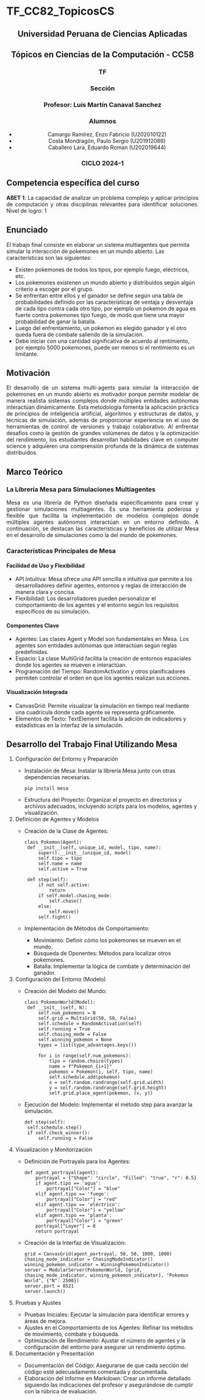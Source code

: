 # TF_CC82_TopicosCS

 <h2 align="center">Universidad Peruana de Ciencias Aplicadas</h2>
<h2 align="center">Tópicos en Ciencias de la Computación - CC58</h2>
 
<h3 align="center"> TF</h3>
 
<h3 align="center"> Sección</h3>
<h3 align="center"> Profesor: Luis Martín Canaval Sanchez</h3>
<h3 align="center"> Alumnos</h3>
 <ul>
   <li align="center">Camargo Ramírez, Enzo Fabricio (U202010122)</li>
   <li align="center">Costa Mondragón, Paulo Sergio (U201912086)</li>
   <li align="center">Caballero Lara, Eduardo Roman (U202019644)</li>
 </ul>
 
 
 <h3 align="center">CICLO 2024-1</h3>


## Competencia específica del curso

<p align="justify">
 <b>ABET 1</b>: La capacidad de analizar un problema complejo y aplicar principios de computación y otras disciplinas relevantes para identificar soluciones.
Nivel de logro: 1
</p>

## Enunciado
<p align="justift">
El trabajo final consiste en elaborar un sistema multiagentes que permita simular la interacción de pokemones en un mundo abierto. Las características son las siguientes:
<ul>
<li>Existen pokemones de todos los tipos, por ejemplo fuego, eléctricos, etc.</li>
<li>Los pokemones existenen un mundo abierto y distribuidos según algún criterio a escoger por el grupo.</li>
<li>Se enfrentan entre ellos y el ganador se define según una tabla de probabilidades definido por las características de ventaja y desventaja de cada tipo contra cada otro tipo, por ejemplo un pokemon de agua es fuerte contra pokemones tipo fuego, de modo que tiene una mayor probabilidad de ganar la batalla.</li>
<li>Luego del enfrentamiento, un pokemon es elegido ganador y el otro queda fuera de combate saliendo de la simulación.</li>
<li>Debe iniciar con una cantidad significativa de acuerdo al rentimiento, por ejemplo 5000 pokemones, puede ser menos si el rentimiento es un limitante.</li>
 </ul>
</p>

## Motivación
<p align="justify">
 El desarrollo de un sistema multi-agents para simular la interacción de pokemones en un mundo abierto es motivador porque permite modelar de manera realista sistemas complejos donde múltiples entidades autónomas interactúan dinámicamente. Esta metodología fomenta la aplicación práctica de principios de inteligencia artificial, algoritmos y estructuras de datos, y técnicas de simulación, además de proporcionar experiencia en el uso de herramientas de control de versiones y trabajo colaborativo. Al enfrentar desafíos como la gestión de grandes volúmenes de datos y la optimización del rendimiento, los estudiantes desarrollan habilidades clave en computer science y adquieren una comprensión profunda de la dinámica de sistemas distribuidos.
</p>

## Marco Teórico

### La Librería Mesa para Simulaciones Multiagentes
<p align="justify">
Mesa es una librería de Python diseñada específicamente para crear y gestionar simulaciones multiagentes. Es una herramienta poderosa y flexible que facilita la implementación de modelos complejos donde múltiples agentes autónomos interactúan en un entorno definido. A continuación, se destacan las características y beneficios de utilizar Mesa en el desarrollo de simulaciones como la del mundo de pokemones.
</p>

### Características Principales de Mesa

#### Facilidad de Uso y Flexibilidad
<p align="justify">
<ul>
<li>API Intuitiva: Mesa ofrece una API sencilla e intuitiva que permite a los desarrolladores definir agentes, entornos y reglas de interacción de manera clara y concisa.</li>
<li>Flexibilidad: Los desarrolladores pueden personalizar el comportamiento de los agentes y el entorno según los requisitos específicos de su simulación.</li>
</ul>

#### Componentes Clave
<p>
 <ul>
<li>Agentes: Las clases Agent y Model son fundamentales en Mesa. Los agentes son entidades autónomas que interactúan según reglas predefinidas.</li>
<li>Espacio: La clase MultiGrid facilita la creación de entornos espaciales donde los agentes se mueven e interactúan.</li>
<li>Programación del Tiempo: RandomActivation y otros planificadores permiten controlar el orden en que los agentes realizan sus acciones.</li>
</ul>
 </p>
 
#### Visualización Integrada
<p align="justify">
<ul>
<li>CanvasGrid: Permite visualizar la simulación en tiempo real mediante una cuadrícula donde cada agente se representa gráficamente.</li>
<li>Elementos de Texto: TextElement facilita la adición de indicadores y estadísticas en la interfaz de la simulación.</li>
</ul>
</p>

## Desarrollo del Trabajo Final Utilizando Mesa

<p align="justify">
 <ol>
  <li>Configuración del Entorno y Preparación</li>
  <ul>
   <li>Instalación de Mesa: Instalar la librería Mesa junto con otras dependencias necesarias.
   
    pip install mesa
    
   </li>
   <li>Estructura del Proyecto: Organizar el proyecto en directorios y archivos adecuados, incluyendo scripts para los modelos, agentes y visualización.</li>
  </ul>
  <li>Definición de Agentes y Modelos</li>
  <ul>
   <li>Creación de la Clase de Agentes:</li>
   
   ```
class Pokemon(Agent):
    def __init__(self, unique_id, model, tipo, name):
        super().__init__(unique_id, model)
        self.tipo = tipo
        self.name = name
        self.active = True

    def step(self):
        if not self.active:
            return
        if self.model.chasing_mode:
            self.chase()
        else:
            self.move()
        self.fight()
   ```
  <li>Implementación de Métodos de Comportamiento:</li>
  <ul>
   <li>Movimiento: Definir cómo los pokemones se mueven en el mundo.</li>
   <li>Búsqueda de Oponentes: Métodos para localizar otros pokemones.</li>
   <li>Batalla: Implementar la lógica de combate y determinación del ganador.</li>
  </ul>
  </ul>
  <li>Configuración del Entorno (Modelo)</li>
  <ul>
   <li>Creación del Modelo del Mundo:</li>
   
   ```
class PokemonWorld(Model):
    def __init__(self, N):
        self.num_pokemons = N
        self.grid = MultiGrid(50, 50, False)
        self.schedule = RandomActivation(self)
        self.running = True
        self.chasing_mode = False
        self.winning_pokemon = None
        types = list(type_advantages.keys())

        for i in range(self.num_pokemons):
            tipo = random.choice(types)
            name = f"Pokemon_{i+1}"
            pokemon = Pokemon(i, self, tipo, name)
            self.schedule.add(pokemon)
            x = self.random.randrange(self.grid.width)
            y = self.random.randrange(self.grid.height)
            self.grid.place_agent(pokemon, (x, y))
   ```

   <li>Ejecución del Modelo: Implementar el método step para avanzar la simulación.</li>

   ```
def step(self):
    self.schedule.step()
    if self.check_winner():
        self.running = False
   ```
  </ul>
  <li>Visualización y Monitorización</li>
  <ul>
   <li>Definición de Portrayals para los Agentes:</li>

```
def agent_portrayal(agent):
    portrayal = {"Shape": "circle", "Filled": "true", "r": 0.5}
    if agent.tipo == 'agua':
        portrayal["Color"] = "blue"
    elif agent.tipo == 'fuego':
        portrayal["Color"] = "red"
    elif agent.tipo == 'eléctrico':
        portrayal["Color"] = "yellow"
    elif agent.tipo == 'planta':
        portrayal["Color"] = "green"
    portrayal["Layer"] = 0
    return portrayal
```

   <li>Creación de la Interfaz de Visualización:</li>

```
grid = CanvasGrid(agent_portrayal, 50, 50, 1000, 1000)
chasing_mode_indicator = ChasingModeIndicator()
winning_pokemon_indicator = WinningPokemonIndicator()
server = ModularServer(PokemonWorld, [grid, chasing_mode_indicator, winning_pokemon_indicator], "Pokemon World", {"N": 2500})
server.port = 8521
server.launch()
```

  </ul>
  <li>Pruebas y Ajustes</li>
  <ul>
   <li>Pruebas Iniciales: Ejecutar la simulación para identificar errores y áreas de mejora.</li>
   <li>Ajustes en el Comportamiento de los Agentes: Refinar los métodos de movimiento, combate y búsqueda.</li>
   <li>Optimización de Rendimiento: Ajustar el número de agentes y la configuración del entorno para asegurar      un rendimiento óptimo.</li>
  </ul>
  <li>Documentación y Presentación</li>
  <ul>
   <li>Documentación del Código: Asegurarse de que cada sección del código esté adecuadamente comentada y documentada.</li>
<li>Elaboración del Informe en Markdown: Crear un informe detallado siguiendo las indicaciones del profesor y asegurándose de cumplir con la rúbrica de evaluación.</li>
  </ul>
 </ol>
</p>
